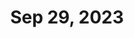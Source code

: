 ---
weight: 102
title: "Sep 29, 2023"
images:
- /images/parties/230929_LRD.jpg
draft: false
tags:
- home
---